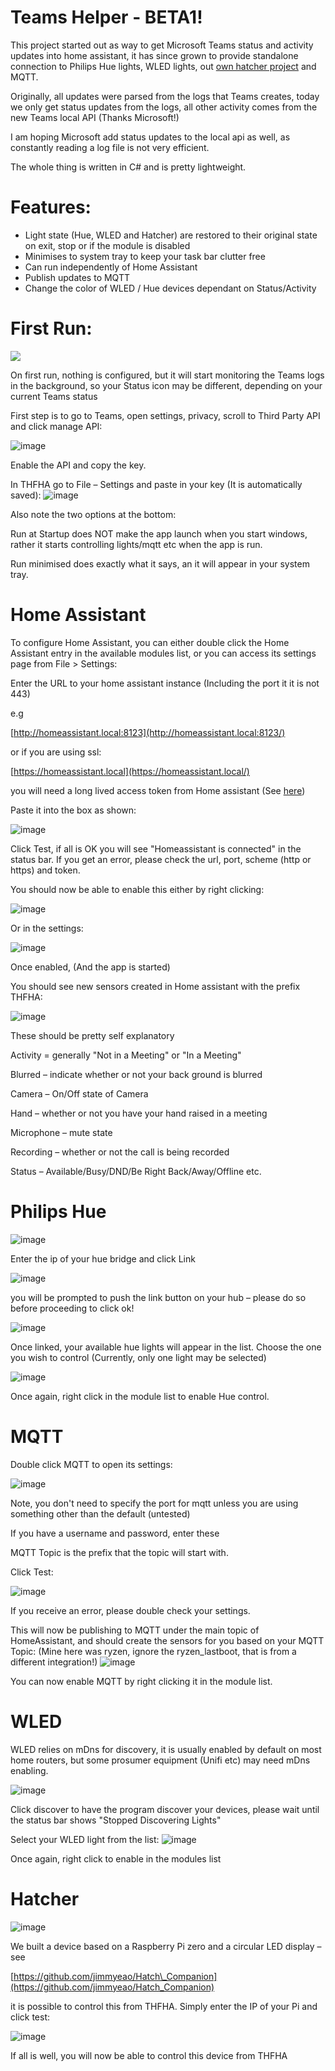 
# Teams Helper - BETA1!

This project started out as way to get Microsoft Teams status and activity updates into home assistant, it has since grown to provide standalone connection to Philips Hue lights, WLED lights, out [own hatcher project](https://github.com/jimmyeao/Hatch_Companion) and MQTT.

Originally, all updates were parsed from the logs that Teams creates, today we only get status updates from the logs, all other activity comes from the new Teams local API (Thanks Microsoft!)

I am hoping Microsoft add status updates to the local api as well, as constantly reading a log file is not very efficient.

The whole thing is written in C# and is pretty lightweight.

# Features:

- Light state (Hue, WLED and Hatcher) are restored to their original state on exit, stop or if the module is disabled
- Minimises to system tray to keep your task bar clutter free
- Can run independently of Home Assistant
- Publish updates to MQTT
- Change the color of WLED / Hue devices dependant on Status/Activity

# First Run:

![](RackMultipart20230312-1-33g1ip_html_9353a7e229d8c12f.png)

On first run, nothing is configured, but it will start monitoring the Teams logs in the background, so your Status icon may be different, depending on your current Teams status

First step is to go to Teams, open settings, privacy, scroll to Third Party API and click manage API:

![image](https://user-images.githubusercontent.com/5197831/224551585-f285419c-435d-4ce6-997a-35266194b8a9.png)

Enable the API and copy the key.

In THFHA go to File – Settings and paste in your key (It is automatically saved):
![image](https://user-images.githubusercontent.com/5197831/224551602-0535fbfc-98e2-444a-8e6e-d09929602bfe.png)

Also note the two options at the bottom:

Run at Startup does NOT make the app launch when you start windows, rather it starts controlling lights/mqtt etc when the app is run.

Run minimised does exactly what it says, an it will appear in your system tray.

# Home Assistant

To configure Home Assistant, you can either double click the Home Assistant entry in the available modules list, or you can access its settings page from File \> Settings:

Enter the URL to your home assistant instance (Including the port it it is not 443)

e.g

[http://homeassistant.local:8123](http://homeassistant.local:8123/)

or if you are using ssl:

[https://homeassistant.local](https://homeassistant.local/)

you will need a long lived access token from Home assistant (See [here](https://developers.home-assistant.io/docs/auth_api/#:~:text=Long%2Dlived%20access%20tokens%20can,access%20token%20for%20current%20user.))

Paste it into the box as shown:

![image](https://user-images.githubusercontent.com/5197831/224551626-41e4e2b6-9f01-4afc-bb31-bf4b420038c0.png)

Click Test, if all is OK you will see "Homeassistant is connected" in the status bar. If you get an error, please check the url, port, scheme (http or https) and token.

You should now be able to enable this either by right clicking:

![image](https://user-images.githubusercontent.com/5197831/224551646-67484e92-fa5a-4560-8313-3605db5b2b5d.png)

Or in the settings:

![image](https://user-images.githubusercontent.com/5197831/224551655-23d98e1b-c4b9-41cf-b5e0-2816f19ff21e.png)

Once enabled, (And the app is started)

You should see new sensors created in Home assistant with the prefix THFHA:

![image](https://user-images.githubusercontent.com/5197831/224551668-343e7c86-793f-4bd1-b023-74ff3606e040.png)

These should be pretty self explanatory

Activity = generally "Not in a Meeting" or "In a Meeting"

Blurred – indicate whether or not your back ground is blurred

Camera – On/Off state of Camera

Hand – whether or not you have your hand raised in a meeting

Microphone – mute state

Recording – whether or not the call is being recorded

Status – Available/Busy/DND/Be Right Back/Away/Offline etc.

# Philips Hue

![image](https://user-images.githubusercontent.com/5197831/224551678-2cbf83d0-0ae2-4fbe-9f47-5d93ed5e909c.png)

Enter the ip of your hue bridge and click Link

![image](https://user-images.githubusercontent.com/5197831/224551681-9c886859-ce7a-4372-b42a-b64cbed03c68.png)

you will be prompted to push the link button on your hub – please do so before proceeding to click ok!

![image](https://user-images.githubusercontent.com/5197831/224551693-4bb4729d-ea96-4b73-aa68-16b711cb30ea.png)

Once linked, your available hue lights will appear in the list. Choose the one you wish to control (Currently, only one light may be selected)


![image](https://user-images.githubusercontent.com/5197831/224551702-ae3a60ac-dee1-4008-95b9-18eaf7086094.png)


Once again, right click in the module list to enable Hue control.

# MQTT

Double click MQTT to open its settings:

![image](https://user-images.githubusercontent.com/5197831/224551729-6aebd221-4e11-4f5f-ae55-354173f77269.png)

Note, you don't need to specify the port for mqtt unless you are using something other than the default (untested)

If you have a username and password, enter these

MQTT Topic is the prefix that the topic will start with.

Click Test:

![image](https://user-images.githubusercontent.com/5197831/224551740-8a799d52-fc8f-4561-b23a-60cf0c672f19.png)

If you receive an error, please double check your settings.

This will now be publishing to MQTT under the main topic of HomeAssistant, and should create the sensors for you based on your MQTT Topic: (Mine here was ryzen, ignore the ryzen\_lastboot, that is from a different integration!)
![image](https://user-images.githubusercontent.com/5197831/224551749-43edabf0-8898-42e6-819c-8fa308d4b1bf.png)

You can now enable MQTT by right clicking it in the module list.

# WLED

WLED relies on mDns for discovery, it is usually enabled by default on most home routers, but some prosumer equipment (Unifi etc) may need mDns enabling.

![image](https://user-images.githubusercontent.com/5197831/224551756-d931aa58-ad6c-4038-aeb6-cbfffb5e82a9.png)

Click discover to have the program discover your devices, please wait until the status bar shows "Stopped Discovering Lights"

Select your WLED light from the list:
 ![image](https://user-images.githubusercontent.com/5197831/224551768-d979980c-c64d-4f9a-8612-5a9e3d0ce27c.png)

Once again, right click to enable in the modules list

# Hatcher

![image](https://user-images.githubusercontent.com/5197831/224551781-85caae93-3d85-4a62-a2f4-6669c5cd8d31.png)

We built a device based on a Raspberry Pi zero and a circular LED display – see

[https://github.com/jimmyeao/Hatch\_Companion](https://github.com/jimmyeao/Hatch_Companion)

it is possible to control this from THFHA. Simply enter the IP of your Pi and click test:

![image](https://user-images.githubusercontent.com/5197831/224551792-e0e45c57-1641-4500-813e-ea0f6c74e4df.png)

If all is well, you will now be able to control this device from THFHA

